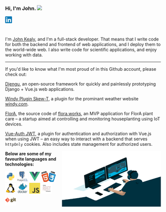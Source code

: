 ### Hi, I'm John. <img src="https://media.giphy.com/media/hvRJCLFzcasrR4ia7z/giphy.gif" width="25px">

<a target="_blank" href="https://www.linkedin.com/in/johnckealy/">
  <img align="left" alt="John Kealy | Linkedin" width="22px" src="https://github.com/johnckealy/johnckealy/blob/0e1a809b010e5b01a0647469c115a7b9906285fe/images/linkedin.svg" />
</a>

<br />
<br />
<br />

I'm [John Kealy](https://johnkealy.com/), and I'm a full-stack developer. That means that I write code
for both the backend and frontend of web applications, and I deploy them to the world-wide web. I also
write code for scientific applications, and enjoy working with data.

<hr/>

If you'd like to know what I'm most proud of in this Github account, please
check out:

  [Djengu](https://github.com/johnckealy/djengu), an open-source framework for quickly and painlessly prototyping Django + Vue.js web applications.

  [Windy Plugin Skew-T](https://github.com/johnckealy/windy-plugin-skewt), a plugin for the prominant weather website [windy.com](https://windy.com).

  [FlorA](https://github.com/johnckealy/flora), the source code of [flora.works](https://flora.works), an MVP application for FlorA plant care – a startup aimed at controlling and monitoring houseplanting using IoT devices.

  [Vue-Auth JWT](https://github.com/johnckealy/vue-auth-jwt), a plugin for authentication and authorization with Vue.js when using JWT – an easy way to interact with a backend that serves `httpOnly` cookies. Also includes state management for authorized users.


  <img align="right" alt="GIF" src="https://github.com/johnckealy/johnckealy/blob/0e1a809b010e5b01a0647469c115a7b9906285fe/images/coder.gif?raw=true" width="320" height="180" />


**Below are some of my favourite languages and technologies:**  

<code><img height="35" src="https://github.com/johnckealy/johnckealy/blob/0e1a809b010e5b01a0647469c115a7b9906285fe/images/python.png"></code>
<code><img height="35" src="https://github.com/johnckealy/johnckealy/blob/0e1a809b010e5b01a0647469c115a7b9906285fe/images/postgresql.png"></code>
<code><img height="35" src="https://github.com/johnckealy/johnckealy/blob/0e1a809b010e5b01a0647469c115a7b9906285fe/images/vue.png"></code>
<code><img height="35" src="https://github.com/johnckealy/johnckealy/blob/0e1a809b010e5b01a0647469c115a7b9906285fe/images/Html_css.jpg"></code>
<code><img height="35" src="https://github.com/johnckealy/johnckealy/blob/0e1a809b010e5b01a0647469c115a7b9906285fe/images/Linux.png"></code>
<code><img height="35" src="https://github.com/johnckealy/johnckealy/blob/0e1a809b010e5b01a0647469c115a7b9906285fe/images/Docker.png"></code>
<code><img height="35" src="https://github.com/johnckealy/johnckealy/blob/0e1a809b010e5b01a0647469c115a7b9906285fe/images/javascript.png"></code>
<code><img height="35" src="https://github.com/johnckealy/johnckealy/blob/0e1a809b010e5b01a0647469c115a7b9906285fe/images/drf.png"></code>
<code><img height="35" src="https://github.com/johnckealy/johnckealy/blob/0e1a809b010e5b01a0647469c115a7b9906285fe/images/git.png"></code>
